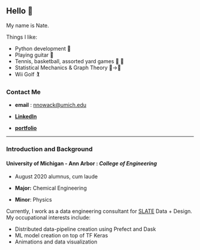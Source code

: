 ## Hello 👋 
My name is Nate. 

Things I like:
- Python development 🐍 
- Playing guitar 🎸 
- Tennis, basketball, assorted yard games 🎾 🏀 
- Statistical Mechanics & Graph Theory 🔵->🔵
- Wii Golf 🏌️‍

### Contact Me
- **email** : nnowack@umich.edu 

- [**LinkedIn**](https://www.linkedin.com/in/nathan-nowack-a6b59b143/)

- [**portfolio**](https://github.com/zzstoatzz/portfolio)

---

### Introduction and Background

#### University of Michigan - Ann Arbor :  *College of Engineering*


-  August 2020 alumnus, cum laude 

- **Major:** Chemical Engineering

- **Minor**: Physics

Currently, I work as a data engineering consultant for [SLATE](https://www.slateco.io) Data + Design. My occupational interests include:
- Distributed data-pipeline creation using Prefect and Dask
- ML model creation on top of TF Keras
- Animations and data visualization
